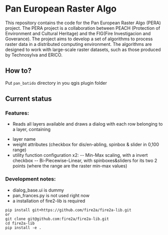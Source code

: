 # Pan European Raster Algo

This repository contains the code for the Pan European Raster Algo (PERA) project. The PERA project is a collaboration between PEACH (Protection of Environment and Cultural Heritage) and the FIG(Fire Investigacion and Goverance). The project aims to develop a set of algorithms to process raster data in a distributed computing environment. The algorithms are designed to work with large-scale raster datasets, such as those produced by Technosylva and ERICO.

## How to?

Put `pan_batido` directory in you qgis plugin folder

## Current status
### Features:
* Reads all layers available and draws a dialog with each row belonging to a layer, containing
- layer name 
- weight attributes (checkbox for dis/en-abling, spinbox & slider in 0,100 range) 
- utility function configuration x2:
-- Min-Max scaling, with a invert checkbox
-- Bi-Piecewise-Linear, with spinboxes&sliders for its two 2 points (where the range are the raster min-max values)

### Development notes:
* dialog_base.ui is dummy
* pan_frances.py is not used right now
* a installation of fire2-lib is required
```
pip install git+https://github.com/fire2a/fire2a-lib.git
or 
git clone git@github.com:fire2a/fire2a-lib.git
cd fire2a-lib
pip install -e .
```


